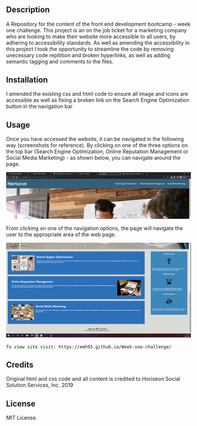 # <Week-one-challenge>

## Description

A Repository for the content of the front end development bootcamp - week one challenge. This project is an on the job ticket for a marketing company who are looking to make their website more accessible to all users, by adhering to accessibility standards. As well as amending the accessibility in this project I took the opportunity to streamline the code by removing unecessary code repitition and broken hyperlinks, as well as adding semantic tagging and comments to the files.


## Installation

I amended the existing css and html code to ensure all image and icons are accessible as well as fixing a broken link on the Search Engine Optimization button in the navigation bar

## Usage

Once you have accessed the website, it can be navigated in the following way (screenshots for reference). By clicking on one of the three options on the top bar (Search Engine Optimization, Online Reputation Management or Social Media Marketing) - as shown below, you can navigate around the page.


![Website-header-navigation-bar](./starter/assets/images/Website-navigation.png)


From clicking on one of the navigation options, the page will navigate the user to the appropriate area of the web page.

![Main-articles-of-the-web-page](./starter/assets/images/Website-main.png)

    To view site visit: https://emh93.github.io/Week-one-challenge/ 

## Credits

Original html and css code and all content is credited to Horiseon Social Solution Services, Inc. 2019

## License

MIT License.
